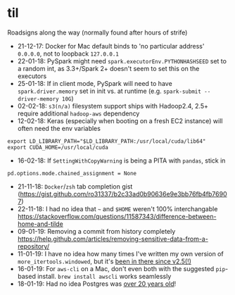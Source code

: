 # til

Roadsigns along the way (normally found after hours of strife)

* 21-12-17: Docker for Mac default binds to 'no particular address' `0.0.0.0`, not to loopback `127.0.0.1`
* 22-01-18: PySpark might need `spark.executorEnv.PYTHONHASHSEED` set to a random int, as 3.3+/Spark 2+ doesn't seem to set this on the executors
* 25-01-18: If in client mode, PySpark will need to have `spark.driver.memory` set in init vs. at runtime (e.g. `spark-submit --driver-memory 10G`)
* 02-02-18: `s3(n/a)` filesystem support ships with Hadoop2.4, 2.5+ require additional `hadoop-aws` dependency
* 12-02-18: Keras (especially when booting on a fresh EC2 instance) will often need the env variables 
```
export LD_LIBRARY_PATH="$LD_LIBRARY_PATH:/usr/local/cuda/lib64"
export CUDA_HOME=/usr/local/cuda
```
* 16-02-18: If `SettingWithCopyWarning` is being a PITA with `pandas`, stick in 
```
pd.options.mode.chained_assignment = None
```
* 21-11-18: `Docker`/`zsh` tab completion gist (https://gist.github.com/ro31337/b2c33ad0b90636e9e3bb76fb4fb76907)
* 22-11-18: I had no idea that `~` and `$HOME` weren't 100% interchangable https://stackoverflow.com/questions/11587343/difference-between-home-and-tilde
* 09-01-19: Removing a commit from history completely https://help.github.com/articles/removing-sensitive-data-from-a-repository/
* 11-01-19: I have no idea how many times I've written my own version of `more_itertools.windowed`, but it's [been in there since v2.5(!)](https://more-itertools.readthedocs.io/en/latest/api.html#windowing)
* 16-01-19: For `aws-cli` on a Mac, don't even both with the suggested `pip`-based install. `brew install awscli` works seamlessly
* 18-01-19: Had no idea Postgres was [over 20 years old](https://www.postgresql.org/docs/current/history.html)! 